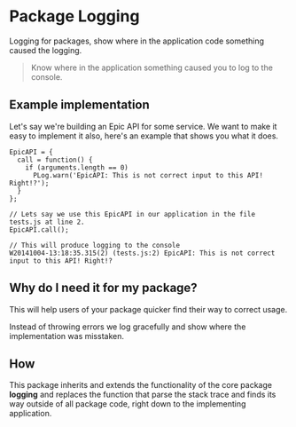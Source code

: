 # Package Logging

Logging for packages, show where in the application code something caused the logging.

> Know where in the application something caused you to log to the console.

## Example implementation

Let's say we're building an Epic API for some service.
We want to make it easy to implement it also, here's an example that shows you what it does.

```
EpicAPI = {
  call = function() {
    if (arguments.length == 0)
      PLog.warn('EpicAPI: This is not correct input to this API! Right!?');
  }
};

// Lets say we use this EpicAPI in our application in the file tests.js at line 2.
EpicAPI.call();

// This will produce logging to the console
W20141004-13:18:35.315(2) (tests.js:2) EpicAPI: This is not correct input to this API! Right!?

```

## Why do I need it for my package?

This will help users of your package quicker find their way to correct usage.

Instead of throwing errors we log gracefully and show where the implementation was misstaken.

## How

This package inherits and extends the functionality of the core package **logging**
and replaces the function that parse the stack trace and finds its way outside
of all package code, right down to the implementing application.
